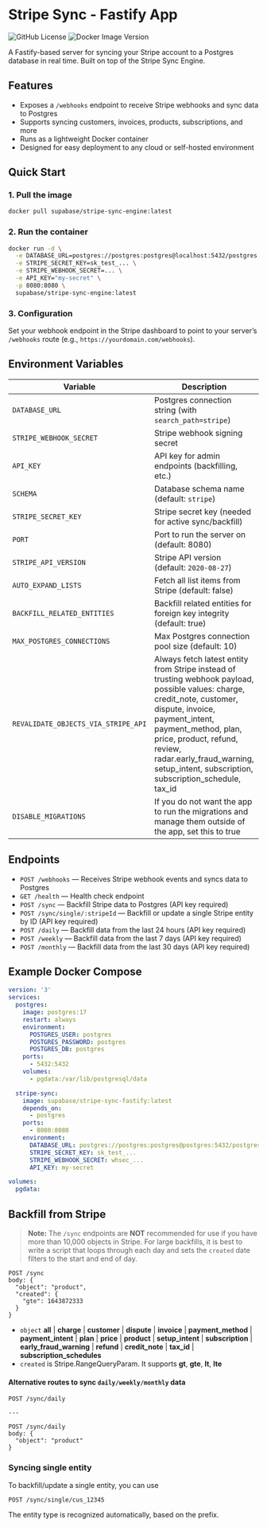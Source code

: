 # Stripe Sync - Fastify App

![GitHub License](https://img.shields.io/github/license/supabase/stripe-sync-engine)
![Docker Image Version](https://img.shields.io/docker/v/supabase/stripe-sync-engine?label=Docker)

A Fastify-based server for syncing your Stripe account to a Postgres database in real time. Built on top of the Stripe Sync Engine.

## Features

- Exposes a `/webhooks` endpoint to receive Stripe webhooks and sync data to Postgres
- Supports syncing customers, invoices, products, subscriptions, and more
- Runs as a lightweight Docker container
- Designed for easy deployment to any cloud or self-hosted environment

## Quick Start

### 1. Pull the image

```sh
docker pull supabase/stripe-sync-engine:latest
```

### 2. Run the container

```sh
docker run -d \
  -e DATABASE_URL=postgres://postgres:postgres@localhost:5432/postgres \
  -e STRIPE_SECRET_KEY=sk_test_... \
  -e STRIPE_WEBHOOK_SECRET=... \
  -e API_KEY="my-secret" \
  -p 8080:8080 \
  supabase/stripe-sync-engine:latest
```

### 3. Configuration

Set your webhook endpoint in the Stripe dashboard to point to your server’s `/webhooks` route (e.g., `https://yourdomain.com/webhooks`).

## Environment Variables

| Variable                            | Description                                                                                                                                                                                                                                                                                              | Required |
| ----------------------------------- | -------------------------------------------------------------------------------------------------------------------------------------------------------------------------------------------------------------------------------------------------------------------------------------------------------- | -------- |
| `DATABASE_URL`                      | Postgres connection string (with `search_path=stripe`)                                                                                                                                                                                                                                                   | Yes      |
| `STRIPE_WEBHOOK_SECRET`             | Stripe webhook signing secret                                                                                                                                                                                                                                                                            | Yes      |
| `API_KEY`                           | API key for admin endpoints (backfilling, etc.)                                                                                                                                                                                                                                                          | Yes      |
| `SCHEMA`                            | Database schema name (default: `stripe`)                                                                                                                                                                                                                                                                 | No       |
| `STRIPE_SECRET_KEY`                 | Stripe secret key (needed for active sync/backfill)                                                                                                                                                                                                                                                      | No       |
| `PORT`                              | Port to run the server on (default: 8080)                                                                                                                                                                                                                                                                | No       |
| `STRIPE_API_VERSION`                | Stripe API version (default: `2020-08-27`)                                                                                                                                                                                                                                                               | No       |
| `AUTO_EXPAND_LISTS`                 | Fetch all list items from Stripe (default: false)                                                                                                                                                                                                                                                        | No       |
| `BACKFILL_RELATED_ENTITIES`         | Backfill related entities for foreign key integrity (default: true)                                                                                                                                                                                                                                      | No       |
| `MAX_POSTGRES_CONNECTIONS`          | Max Postgres connection pool size (default: 10)                                                                                                                                                                                                                                                          | No       |
| `REVALIDATE_OBJECTS_VIA_STRIPE_API` | Always fetch latest entity from Stripe instead of trusting webhook payload, possible values: charge, credit_note, customer, dispute, invoice, payment_intent, payment_method, plan, price, product, refund, review, radar.early_fraud_warning, setup_intent, subscription, subscription_schedule, tax_id | No       |
| `DISABLE_MIGRATIONS`                | If you do not want the app to run the migrations and manage them outside of the app, set this to true                                                                                                                                                                                                    | No       |

## Endpoints

- `POST /webhooks` — Receives Stripe webhook events and syncs data to Postgres
- `GET /health` — Health check endpoint
- `POST /sync` — Backfill Stripe data to Postgres (API key required)
- `POST /sync/single/:stripeId` — Backfill or update a single Stripe entity by ID (API key required)
- `POST /daily` — Backfill data from the last 24 hours (API key required)
- `POST /weekly` — Backfill data from the last 7 days (API key required)
- `POST /monthly` — Backfill data from the last 30 days (API key required)

## Example Docker Compose

```yaml
version: '3'
services:
  postgres:
    image: postgres:17
    restart: always
    environment:
      POSTGRES_USER: postgres
      POSTGRES_PASSWORD: postgres
      POSTGRES_DB: postgres
    ports:
      - 5432:5432
    volumes:
      - pgdata:/var/lib/postgresql/data

  stripe-sync:
    image: supabase/stripe-sync-fastify:latest
    depends_on:
      - postgres
    ports:
      - 8080:8080
    environment:
      DATABASE_URL: postgres://postgres:postgres@postgres:5432/postgres?sslmode=disable&search_path=stripe
      STRIPE_SECRET_KEY: sk_test_...
      STRIPE_WEBHOOK_SECRET: whsec_...
      API_KEY: my-secret

volumes:
  pgdata:
```

## Backfill from Stripe

> **Note:**
> The `/sync` endpoints are **NOT** recommended for use if you have more than 10,000 objects in Stripe. For large backfills, it is best to write a script that loops through each day and sets the `created` date filters to the start and end of day.

```
POST /sync
body: {
  "object": "product",
  "created": {
    "gte": 1643872333
  }
}
```

- `object` **all** | **charge** | **customer** | **dispute** | **invoice** | **payment_method** | **payment_intent** | **plan** | **price** | **product** | **setup_intent** | **subscription** | **early_fraud_warning** | **refund** | **credit_note** | **tax_id** | **subscription_schedules**
- `created` is Stripe.RangeQueryParam. It supports **gt**, **gte**, **lt**, **lte**

#### Alternative routes to sync `daily/weekly/monthly` data

```
POST /sync/daily

---

POST /sync/daily
body: {
  "object": "product"
}
```

### Syncing single entity

To backfill/update a single entity, you can use

```
POST /sync/single/cus_12345
```

The entity type is recognized automatically, based on the prefix.
